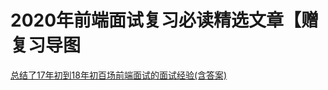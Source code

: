 # 2020年前端面试复习必读精选文章【赠复习导图

[知识图谱]: https://juejin.im/post/5e8b163ff265da47ee3f54a6?utm_source=gold_browser_extension



[2万字 | 前端基础拾遗90问]: https://juejin.im/post/5e8b261ae51d4546c0382ab4#

[总结了17年初到18年初百场前端面试的面试经验(含答案)](https://juejin.im/post/5b44a485e51d4519945fb6b7#)